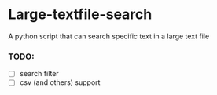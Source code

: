 # Large-textfile-search

A python script that can search specific text in a large text file

### TODO:
- [ ] search filter
- [ ] csv (and others) support

